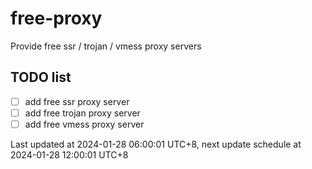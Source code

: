 
# free-proxy
Provide free ssr / trojan / vmess proxy servers


## TODO list
- [ ] add free ssr proxy server
- [ ] add free trojan proxy server
- [ ] add free vmess proxy server

Last updated at 2024-01-28 06:00:01 UTC+8, next update schedule at 2024-01-28 12:00:01 UTC+8

